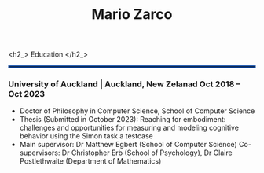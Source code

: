 <!-- ---
layout: page
title: Resume
tags: [resume, academia]
date: 2023-08-14
comments: false
---

## RESUME -->

<!-- ---
layout: /_k=
title: David Whipp's CV
---
# David Whipp
Professor, University of Helsinki

Institute of Seismology, Department of Geosciences and Geography<br/>
P.O. Box 68 (Pietari Kalmin katu 5)<br/>
FI-00014 University of Helsinki, Finland<br/>

<a href="firstname.lastname@helsinki.fi">firstname.lastname@helsinki.fi</a> - +358 (0)2 941 51617

<div id="webaddress">
  <a href="https://davewhipp.github.io"><i class="fa-solid fa-house"></i> davewhipp.github.io</a> - 
  <a href="http://www.helsinki.fi/geodynamics"><i class="fa-solid fa-users"></i> www.helsinki.fi/geodynamics (group)</a><br/>
  <a href="https://github.com/davewhipp"><i class="fa-brands fa-github"></i> davewhipp</a> - 
  <a href="https://orcid.org/0000-0002-3820-6886"><i class="fa-brands fa-orcid"></i> 0000-0002-3820-6886</a> - 
  <a href="https://www.linkedin.com/in/dwhipp/"><i class="fa-brands fa-linkedin"></i> dwhipp</a> - 
  <a href="https://twitter.com/dave_whipp"><i class="fa-brands fa-twitter"></i> @dave_whipp</a>
</div>

## Education

`2003-2008`
**Ph.D., Geology**, *University of Michigan*, Ann Arbor, MI, USA.

`1998-2002`
**B.S., Geology (Physics minor)**, *University of Michigan*, Ann Arbor, MI, USA. -->

<!-- <header>
    <h1 class="page-title"> Resume </h1>
    <div class="hr pb0"></div>
</header> -->

<header>
    <img src="/assets/img/Mario_logo.jpg" class="avatar photo u-photo" width="120" height="120" loading="lazy" style="opacity: 0;"> 
    <h1>Mario Zarco</h1>
    <!-- <p class="h3 faded subline title p-job-title">Researcher</p> -->
    <!-- <p_> Researcher </p_> -->
    <div class="hr pb0"></div>
</header>
<!-- <ul>
    <li>This is the first</li>
    <li>
    This is the second
    </li>
    <li>
    This is the third
    </li>
</ul> -->


<link rel="stylesheet" type="text/css" href="resume.css">

<!-- <span class="name"> Mario Zarco </span> -->

<h2_> Education </h2_>

<hr style="border:2px solid #0D47A1">

### University of Auckland | <location> Auckland, New Zelanad </location> <time> Oct 2018 – Oct 2023 </time>


- Doctor of Philosophy in Computer Science, School of Computer Science
- Thesis (Submitted in October 2023): Reaching for embodiment: challenges and opportunities for measuring and modeling cognitive behavior using the Simon task a testcase     
- Main supervisor: Dr Matthew Egbert (School of Computer Science) Co-supervisors:  Dr Christopher Erb (School of Psychology), Dr Claire Postlethwaite (Department of Mathematics)




 <!-- <div class="peach_bg">
    <img class="image1" src="/assets/img/pavicon.png"
      alt="face of preservex">
    <div class="description">
        Throughout my academic journey, I have collaborated with professionals from diverse fields, including psychology, mathematics, engineering, computer science, and neuroscience. In these collaborations, I have assisted them in gaining experience in new areas, questioned their underlying theoretical assumptions, and facilitated the acquisition of cross-domain knowledge that they have later used to explore new research avenues.
    </div>
  </div>PEACH BG CLOSE -->
